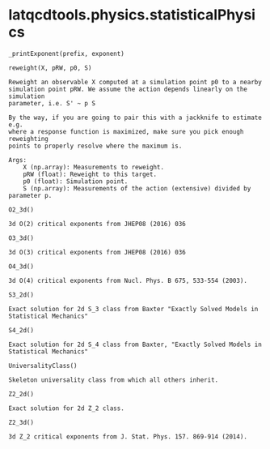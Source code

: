 latqcdtools.physics.statisticalPhysics
=============

`_printExponent(prefix, exponent)`


`reweight(X, pRW, p0, S)`
 
    Reweight an observable X computed at a simulation point p0 to a nearby
    simulation point pRW. We assume the action depends linearly on the simulation
    parameter, i.e. S' ~ p S

    By the way, if you are going to pair this with a jackknife to estimate e.g.
    where a response function is maximized, make sure you pick enough reweighting
    points to properly resolve where the maximum is.

    Args:
        X (np.array): Measurements to reweight. 
        pRW (float): Reweight to this target. 
        p0 (float): Simulation point.
        S (np.array): Measurements of the action (extensive) divided by parameter p. 
    
`O2_3d()`
 
    3d O(2) critical exponents from JHEP08 (2016) 036 
    
`O3_3d()`
 
    3d O(3) critical exponents from JHEP08 (2016) 036 
    
`O4_3d()`
 
    3d O(4) critical exponents from Nucl. Phys. B 675, 533-554 (2003). 
    
`S3_2d()`
 
    Exact solution for 2d S_3 class from Baxter "Exactly Solved Models in Statistical Mechanics"
    
`S4_2d()`
 
    Exact solution for 2d S_4 class from Baxter, "Exactly Solved Models in Statistical Mechanics"
    
`UniversalityClass()`
 
    Skeleton universality class from which all others inherit.
    
`Z2_2d()`
 
    Exact solution for 2d Z_2 class. 
    
`Z2_3d()`
 
    3d Z_2 critical exponents from J. Stat. Phys. 157. 869-914 (2014). 
    

